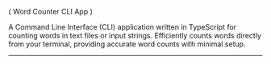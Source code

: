 

( Word Counter CLI App )

A Command Line Interface (CLI) application written in TypeScript for counting words in text files or input strings. Efficiently counts words directly from your terminal, providing accurate word counts with minimal setup.

---


